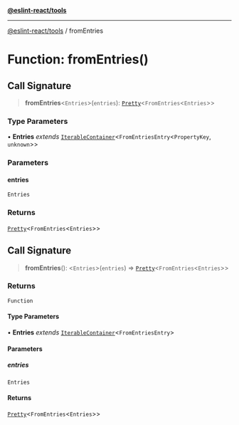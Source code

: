 [**@eslint-react/tools**](../README.md)

***

[@eslint-react/tools](../README.md) / fromEntries

# Function: fromEntries()

## Call Signature

> **fromEntries**\<`Entries`\>(`entries`): [`Pretty`](../type-aliases/Pretty.md)\<`FromEntries`\<`Entries`\>\>

### Type Parameters

• **Entries** *extends* [`IterableContainer`](../type-aliases/IterableContainer.md)\<`FromEntriesEntry`\<`PropertyKey`, `unknown`\>\>

### Parameters

#### entries

`Entries`

### Returns

[`Pretty`](../type-aliases/Pretty.md)\<`FromEntries`\<`Entries`\>\>

## Call Signature

> **fromEntries**(): \<`Entries`\>(`entries`) => [`Pretty`](../type-aliases/Pretty.md)\<`FromEntries`\<`Entries`\>\>

### Returns

`Function`

#### Type Parameters

• **Entries** *extends* [`IterableContainer`](../type-aliases/IterableContainer.md)\<`FromEntriesEntry`\>

#### Parameters

##### entries

`Entries`

#### Returns

[`Pretty`](../type-aliases/Pretty.md)\<`FromEntries`\<`Entries`\>\>
